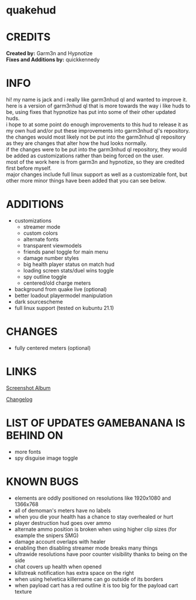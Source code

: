 # quakehud

<a>CREDITS</a>
====
**Created by:** Garm3n and Hypnotize<br>
**Fixes and Additions by:** quickkennedy

<a>INFO</a>
====
hi! my name is jack and i really like garm3nhud ql and wanted to improve it.<br>
here is a version of garm3nhud ql that is more towards the way i like huds to be, using fixes that hypnotize has put into some of their other updated huds.<br>
i hope to at some point do enough improvements to this hud to release it as my own hud and/or put these improvements into garm3nhud ql's repository.<br>
the changes would most likely not be put into the garm3nhud ql repository as they are changes that alter how the hud looks normally.<br>
if the changes were to be put into the garm3nhud ql repository, they would be added as customizations rather than being forced on the user.<br>
most of the work here is from garm3n and hypnotize, so they are credited first before myself.<br>
major changes include full linux support as well as a customizable font, but other more minor things have been added that you can see below.<br>

<a>ADDITIONS</a>
====
- customizations
	- streamer mode
	- custom colors
	- alternate fonts
	- transparent viewmodels
	- friends panel toggle for main menu
	- damage number styles
	- big health player status on match hud
	- loading screen stats/duel wins toggle
	- spy outline toggle
	- centered/old charge meters
- background from quake live (optional)
- better loadout playermodel manipulation
- dark sourcescheme
- full linux support (tested on kubuntu 21.1)

<a>CHANGES</a>
====
- fully centered meters (optional)

<a>LINKS</a>
====

[Screenshot Album](https://imgur.com/a/Leu0HxO)

[Changelog](https://github.com/quickkennedy/quakehud/commits/master)

<a>LIST OF UPDATES GAMEBANANA IS BEHIND ON</a>
====
- more fonts
- spy disguise image toggle

<a>KNOWN BUGS</a>
====
- elements are oddly positioned on resolutions like 1920x1080 and 1366x768
- all of demoman's meters have no labels
- when you die your health has a chance to stay overhealed or hurt
- player destruction hud goes over ammo
- alternate ammo position is broken when using higher clip sizes (for example the snipers SMG)
- damage account overlaps with healer
- enabling then disabling streamer mode breaks many things
- ultrawide resolutions have poor counter visibility thanks to being on the side
- chat covers up health when opened
- killstreak notification has extra space on the right
- when using helvetica killername can go outside of its borders
- when payload cart has a red outline it is too big for the payload cart texture
